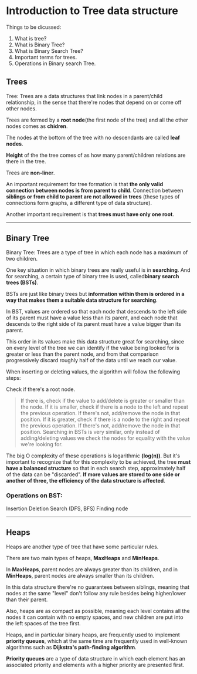 
# Introduction to Tree data structure

Things to be dicussed:
1. What is tree?
2. What is Binary Tree?
3. What is Binary Search Tree?
4. Important terms for trees.
5. Operations in Binary search Tree.

## Trees

Tree: Trees are a data structures that link nodes in a parent/child relationship, in the sense that there're nodes that depend on or come off other nodes.

Trees are formed by a **root node**(the first node of the tree) and all the other nodes comes as **chidren**.

The nodes at the bottom of the tree with no descendants are called **leaf nodes**.

**Height** of the the tree comes of as how many parent/children relations are there in the tree.

Trees are **non-liner**.

An important requirement for tree formation is that **the only valid connection between nodes is from parent to child**. Connection between **siblings or from child to parent are not allowed in trees** (these types of connections form graphs, a different type of data structure). 

Another important requirement is that **trees must have only one root**.

-------------------------------------------------------

## Binary Tree

Binary Tree: Trees are a type of tree in which each node has a maximum of two children.

One key situation in which binary trees are really useful is in **searching**. And for searching, a certain type of binary tree is used, called**binary search trees (BSTs)**.

BSTs are just like binary trees but **information within them is ordered in a way that makes them a suitable data structure for searching**.

In BST, values are ordered so that each node that descends to the left side of its parent must have a value less than its parent, and each node that descends to the right side of its parent must have a value bigger than its parent.

This order in its values make this data structure great for searching, since on every level of the tree we can identify if the value being looked for is greater or less than the parent node, and from that comparison progressively discard roughly half of the data until we reach our value.

When inserting or deleting values, the algorithm will follow the following steps:

Check if there's a root node.
> If there is, check if the value to add/delete is greater or smaller than the node.
> If it is smaller, check if there is a node to the left and repeat the previous operation. If there's not, add/remove the node in that position.
> If it is greater, check if there is a node to the right and repeat the previous operation. If there's not, add/remove the node in that position.
> Searching in BSTs is very similar, only instead of adding/deleting values we check the nodes for equality with the value we're looking for.

The big O complexity of these operations is logarithmic **(log(n))**. But it's important to recognize that for this complexity to be achieved, the tree **must have a balanced structure** so that in each search step, approximately half of the data can be "discarded". **If more values are stored to one side or another of three, the efficiency of the data structure is affected**.

### Operations on BST:

Insertion
Deletion
Search (DFS, BFS)
Finding node

--------------------------------

## Heaps

Heaps are another type of tree that have some particular rules. 

There are two main types of heaps, **MaxHeaps** and **MinHeaps**. 

In **MaxHeaps**, parent nodes are always greater than its children, and in **MinHeaps**, parent nodes are always smaller than its children.

In this data structure there're no guarantees between siblings, meaning that nodes at the same "level" don't follow any rule besides being higher/lower than their parent.

Also, heaps are as compact as possible, meaning each level contains all the nodes it can contain with no empty spaces, and new children are put into the left spaces of the tree first.

Heaps, and in particular binary heaps, are frequently used to implement **priority queues**, which at the same time are frequently used in well-known algorithms such as **Dijkstra's path-finding algorithm**.

**Priority queues** are a type of data structure in which each element has an associated priority and elements with a higher priority are presented first.